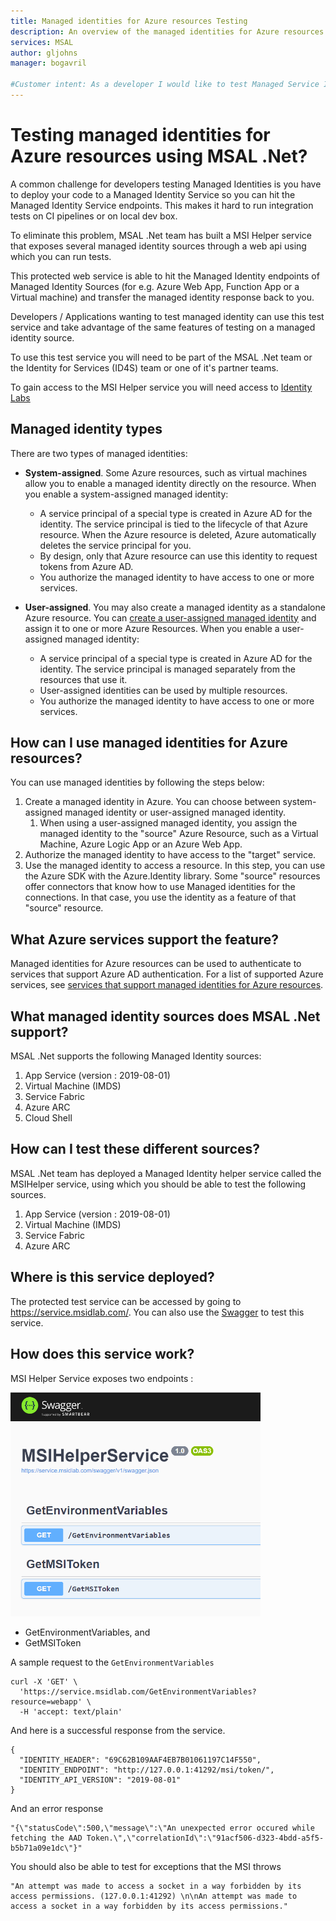 ```yaml
---
title: Managed identities for Azure resources Testing
description: An overview of the managed identities for Azure resources test framework and setup.
services: MSAL
author: gljohns
manager: bogavril

#Customer intent: As a developer I would like to test Managed Service Identity on my dev box and run integration tests. This document provides the test setup on how this can be achieved.
---
```


# Testing managed identities for Azure resources using MSAL .Net?

A common challenge for developers testing Managed Identities is you have to deploy your code to a Managed Identity Service so you can hit the Managed Identity Service endpoints. This makes it hard to run integration tests on CI pipelines or on local dev box.

To eliminate this problem, MSAL .Net team has built a MSI Helper service that exposes several managed identity sources through a web api using which you can run tests. 

This protected web service is able to hit the Managed Identity endpoints of Managed Identity Sources (for e.g. Azure Web App, Function App or a Virtual machine) and transfer the managed identity response back to you. 

Developers / Applications wanting to test managed identity can use this test service and take advantage of the same features of testing on a managed identity source.

To use this test service you will need to be part of the MSAL .Net team or the Identity for Services (ID4S) team or one of it's partner teams. 

To gain access to the MSI Helper service you will need access to [Identity Labs](https://docs.msidlab.com/)

## Managed identity types

There are two types of managed identities:

- **System-assigned**. Some Azure resources, such as virtual machines allow you to enable a managed identity directly on the resource. When you enable a system-assigned managed identity: 
    - A service principal of a special type is created in Azure AD for the identity. The service principal is tied to the lifecycle of that Azure resource. When the Azure resource is deleted, Azure automatically deletes the service principal for you. 
    - By design, only that Azure resource can use this identity to request tokens from Azure AD.
    - You authorize the managed identity to have access to one or more services.

- **User-assigned**. You may also create a managed identity as a standalone Azure resource. You can [create a user-assigned managed identity](https://learn.microsoft.com/en-us/azure/active-directory/managed-identities-azure-resources/how-to-manage-ua-identity-portal) and assign it to one or more Azure Resources. When you enable a user-assigned managed identity:      
    - A service principal of a special type is created in Azure AD for the identity. The service principal is managed separately from the resources that use it. 
    - User-assigned identities can be used by multiple resources.
    - You authorize the managed identity to have access to one or more services.

## How can I use managed identities for Azure resources?

You can use managed identities by following the steps below: 

1. Create a managed identity in Azure. You can choose between system-assigned managed identity or user-assigned managed identity. 
    1. When using a user-assigned managed identity, you assign the managed identity to the "source" Azure Resource, such as a Virtual Machine, Azure Logic App or an Azure Web App.
3. Authorize the managed identity to have access to the "target" service.
4. Use the managed identity to access a resource. In this step, you can use the Azure SDK with the Azure.Identity library. Some "source" resources offer connectors that know how to use Managed identities for the connections. In that case, you use the identity as a feature of that "source" resource.

## What Azure services support the feature?<a name="which-azure-services-support-managed-identity"></a>

Managed identities for Azure resources can be used to authenticate to services that support Azure AD authentication. For a list of supported Azure services, see [services that support managed identities for Azure resources](https://learn.microsoft.com/en-us/azure/active-directory/managed-identities-azure-resources/services-support-managed-identities).

## What managed identity sources does MSAL .Net support?

MSAL .Net supports the following Managed Identity sources: 

1. App Service (version : 2019-08-01)
2. Virtual Machine (IMDS)
3. Service Fabric
4. Azure ARC
5. Cloud Shell

## How can I test these different sources?

MSAL .Net team has deployed a Managed Identity helper service called the MSIHelper service, using which you should be able to test the following sources. 

1. App Service (version : 2019-08-01)
2. Virtual Machine (IMDS)
3. Service Fabric
4. Azure ARC

## Where is this service deployed?

The protected test service can be accessed by going to https://service.msidlab.com/. You can also use the [Swagger](https://service.msidlab.com/swagger/index.html) to test this service. 

## How does this service work?

MSI Helper Service exposes two endpoints : 

<img src="images/endpoints.PNG" alt="endpoints" width="400"/>

- GetEnvironmentVariables, and 
- GetMSIToken

A sample request to the `GetEnvironmentVariables` 

```
curl -X 'GET' \
  'https://service.msidlab.com/GetEnvironmentVariables?resource=webapp' \
  -H 'accept: text/plain'
```

And here is a successful response from the service. 

```
{
  "IDENTITY_HEADER": "69C62B109AAF4EB7B01061197C14F550",
  "IDENTITY_ENDPOINT": "http://127.0.0.1:41292/msi/token/",
  "IDENTITY_API_VERSION": "2019-08-01"
}
```

And an error response

```
"{\"statusCode\":500,\"message\":\"An unexpected error occured while fetching the AAD Token.\",\"correlationId\":\"91acf506-d323-4bdd-a5f5-b5b71a09e1dc\"}"
```

You should also be able to test for exceptions that the MSI throws

```
"An attempt was made to access a socket in a way forbidden by its access permissions. (127.0.0.1:41292) \n\nAn attempt was made to access a socket in a way forbidden by its access permissions."
```
